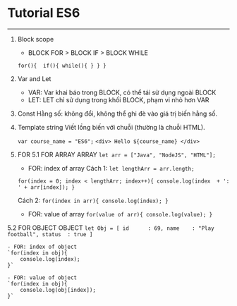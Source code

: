 # Tutorial ES6
----------------------------------------------------
1. 	Block scope
    - BLOCK FOR > BLOCK IF > BLOCK WHILE

    `for(){ 
        if(){
            while(){
            }
        }
    }`

2. 	Var and Let
	- VAR: Var khai báo trong BLOCK, có thể tái sử dụng ngoài BLOCK
	- LET: LET chỉ sử dụng trong khối BLOCK, phạm vi nhỏ hơn VAR

3. 	Const
	Hằng số: không đổi, không thể ghi đè vào giá trị biến hằng số.

4. 	Template string
	Viết lồng biến với chuỗi (thường là chuỗi HTML).

	`var course_name = "ES6";`
	``<div> Hello ${course_name} </div>``

5.	FOR
5.1 FOR ARRAY
	ARRAY
	`let arr = ["Java", "NodeJS", "HTML"];`

	- FOR: index of array
	Cách 1:
	`let lengthArr = arr.length;`

	`for(index = 0; index < lengthArr; index++){
		console.log(index  + ': ' + arr[index]);
	}`

	Cách 2:
	`for(index in arr){
    	console.log(index);
	}`

	- FOR: value of array 
	`for(value of arr){
    	console.log(value);
	}`


5.2	FOR OBJECT
	OBJECT
	`let Obj = [
		id		: 69,
		name	: "Play football",
		status	: true
	]`

	- FOR: index of object
	`for(index in obj){
		console.log(index);
	}`

	- FOR: value of object
	`for(index in obj){
		console.log(obj[index]);
	}`




	






